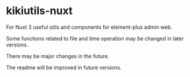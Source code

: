 # kikiutils-nuxt

For Nuxt 3 useful utils and components for element-plus admin web.

Some functions related to file and time operation may be changed in later versions.

There may be major changes in the future.

The readme will be improved in future versions.

